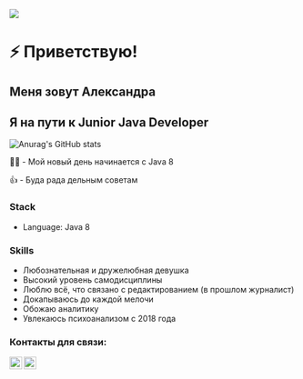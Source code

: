 ![](https://komarev.com/ghpvc/?username=your-github-Leeloomoscow)


# ⚡️ Приветствую!
## Меня зовут Александра 
## Я на пути к Junior Java Developer


![Anurag's GitHub stats](https://github-readme-stats.vercel.app/api?username=Leeloomoscow&show_icons=true&theme=radical)


👩‍💻 - Мой новый день начинается с Java 8 

👍 - Буда рада дельным советам


### Stack
- Language: Java 8

### Skills
- Любознательная и дружелюбная девушка
- Высокий уровень самодисциплины
- Люблю всё, что связано с редактированием (в прошлом журналист)
- Докапываюсь до каждой мелочи
- Обожаю аналитику
- Увлекаюсь психоанализом с 2018 года



### Контакты для связи:
[<img align="left" width="22px" alt="javeoff | Telegram" src="https://simpleicons.org/icons/telegram.svg" />](https://t.me/Leeloo_moscow) 
[<img align="left" width="22px" alt="javeoff | Instagram" src="https://simpleicons.org/icons/instagram.svg" />](https://instagram/Leeloo__star)

